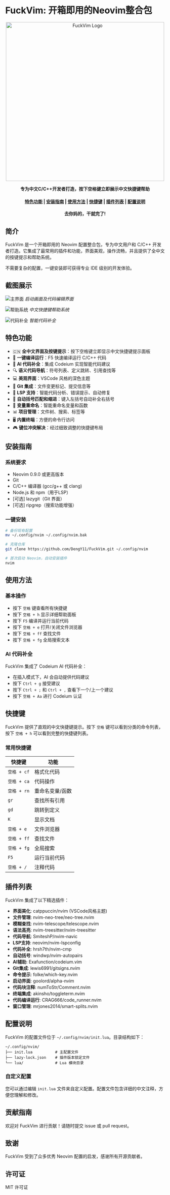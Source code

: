 # FuckVim: 开箱即用的Neovim整合包

<p align="center">
  <img src="screenshots/fuckvim-logo.png" alt="FuckVim Logo" width="500">
</p>

<div align="center">
  <strong>专为中文C/C++开发者打造，按下空格键立即展示中文快捷键帮助</strong>
</div>

<div align="center">
  <h4>
    <a href="#特色功能">特色功能</a> |
    <a href="#安装指南">安装指南</a> |
    <a href="#使用方法">使用方法</a> |
    <a href="#快捷键">快捷键</a> |
    <a href="#插件列表">插件列表</a> |
    <a href="#配置说明">配置说明</a>
  </h4>
</div>

<div align="center">
  <strong>去你妈的，干就完了!</strong>
</div>

## 简介

FuckVim 是一个开箱即用的 Neovim 配置整合包，专为中文用户和 C/C++ 开发者打造。它集成了最常用的插件和功能，界面美观，操作流畅，并且提供了全中文的按键提示和帮助系统。

不需要复杂的配置，一键安装即可获得专业 IDE 级别的开发体验。

## 截图展示

![主界面](screenshots/main.png)
*启动画面及代码编辑界面*

![帮助系统](screenshots/help.png)
*中文快捷键帮助系统*

![代码补全](screenshots/completion.png)
*智能代码补全*

## 特色功能

- 🇨🇳 **全中文界面及按键提示**：按下空格键立即显示中文快捷键提示面板
- 🚀 **一键编译运行**：F5 快速编译运行 C/C++ 代码
- 🧠 **AI 代码补全**：集成 Codeium 实现智能代码建议
- 🔍 **语义代码导航**：符号列表、定义跳转、引用查找等
- 💻 **美观界面**：VSCode 风格的深色主题
- 🚦 **Git 集成**：文件变更标记、提交信息等
- 🧩 **LSP 支持**：智能代码分析、错误提示、自动修复
- 📝 **自动括号匹配和缩进**：键入左括号自动补全右括号
- 🔄 **变量重命名**：智能重命名变量和函数
- 📊 **项目管理**：文件树、搜索、标签等
- 🖥️ **内置终端**：方便的命令行访问
- 🎮 **键位冲突解决**：经过细致调整的快捷键布局

## 安装指南

### 系统要求

- Neovim 0.9.0 或更高版本
- Git
- C/C++ 编译器 (gcc/g++ 或 clang)
- Node.js 和 npm（用于LSP）
- [可选] lazygit（Git 界面）
- [可选] ripgrep（搜索功能增强）

### 一键安装

```bash
# 备份现有配置
mv ~/.config/nvim ~/.config/nvim.bak

# 克隆仓库
git clone https://github.com/DengY11/FuckVim.git ~/.config/nvim

# 首次启动 Neovim，自动安装插件
nvim
```

## 使用方法

### 基本操作

- 按下 `空格` 键查看所有快捷键
- 按下 `空格 + h` 显示详细帮助面板
- 按下 `F5` 编译并运行当前代码
- 按下 `空格 + e` 打开/关闭文件浏览器
- 按下 `空格 + ff` 查找文件
- 按下 `空格 + fg` 全局搜索文本

### AI 代码补全

FuckVim 集成了 Codeium AI 代码补全：

- 在插入模式下，AI 会自动提供代码建议
- 按下 `Ctrl + g` 接受建议
- 按下 `Ctrl + ;` 和 `Ctrl + ,` 查看下一个/上一个建议
- 按下 `空格 + Aa` 进行 Codeium 认证

## 快捷键

FuckVim 提供了直观的中文快捷键提示。按下 `空格` 键可以看到分类的命令列表，按下 `空格 + h` 可以看到完整的快捷键列表。

### 常用快捷键

| 快捷键 | 功能 |
|--------|------|
| `空格 + cf` | 格式化代码 |
| `空格 + ca` | 代码操作 |
| `空格 + rn` | 重命名变量/函数 |
| `gr` | 查找所有引用 |
| `gd` | 跳转到定义 |
| `K` | 显示文档 |
| `空格 + e` | 文件浏览器 |
| `空格 + ff` | 查找文件 |
| `空格 + fg` | 全局搜索 |
| `F5` | 运行当前代码 |
| `空格 + /` | 注释代码 |

## 插件列表

FuckVim 集成了以下精选插件：

- **界面美化**: catppuccin/nvim (VSCode风格主题)
- **文件管理**: nvim-neo-tree/neo-tree.nvim
- **模糊查找**: nvim-telescope/telescope.nvim
- **语法高亮**: nvim-treesitter/nvim-treesitter
- **代码导航**: SmiteshP/nvim-navic
- **LSP支持**: neovim/nvim-lspconfig
- **代码补全**: hrsh7th/nvim-cmp
- **自动括号**: windwp/nvim-autopairs
- **AI辅助**: Exafunction/codeium.vim
- **Git集成**: lewis6991/gitsigns.nvim
- **命令提示**: folke/which-key.nvim
- **启动界面**: goolord/alpha-nvim
- **代码块注释**: numToStr/Comment.nvim
- **终端集成**: akinsho/toggleterm.nvim
- **代码编译运行**: CRAG666/code_runner.nvim
- **窗口管理**: mrjones2014/smart-splits.nvim

## 配置说明

FuckVim 的配置文件位于 `~/.config/nvim/init.lua`。目录结构如下：

```
~/.config/nvim/
├── init.lua          # 主配置文件
├── lazy-lock.json    # 插件版本锁定文件
└── lua/              # Lua 模块目录
```

### 自定义配置

您可以通过编辑 `init.lua` 文件来自定义配置。配置文件包含详细的中文注释，方便您理解和修改。

## 贡献指南

欢迎对 FuckVim 进行贡献！请随时提交 issue 或 pull request。

## 致谢

FuckVim 受到了众多优秀 Neovim 配置的启发，感谢所有开源贡献者。

## 许可证

MIT 许可证 